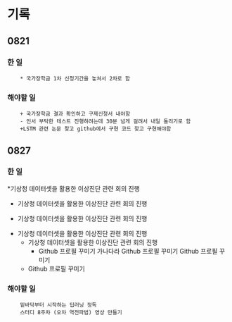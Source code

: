 # 기록

## 0821

### 한 일
        * 국가장학금 1차 신청기간을 놓쳐서 2차로 함

### 해야할 일
        + 국가장학금 결과 확인하고 구제신청서 내야함
        - 인서 부탁한 테스트 진행하려는데 30분 넘게 걸려서 내일 돌리기로 함
        +LSTM 관련 논문 찾고 github에서 구현 코드 찾고 구현해야함

## 0827
### 한 일
*기상청 데이터셋을 활용한 이상진단 관련 회의 진행   
* 기상청 데이터셋을 활용한 이상진단 관련 회의 진행   
+ 기상청 데이터셋을 활용한 이상진단 관련 회의 진행   
- 기상청 데이터셋을 활용한 이상진단 관련 회의 진행   
    * 기상청 데이터셋을 활용한 이상진단 관련 회의 진행   
        * Github 프로필 꾸미기
                가나다라
Github 프로필 꾸미기
    Github 프로필 꾸미기
    - Github 프로필 꾸미기

### 해야할 일
        밑바닥부터 시작하는 딥러닝 정독   
        스터디 8주차 (오차 역전파법) 영상 만들기
    